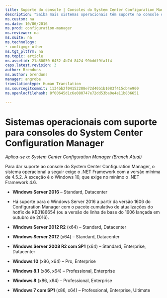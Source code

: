 ```yaml
---
title: Suporte do console | Consoles do System Center Configuration Manager
description: "Saiba mais sistemas operacionais têm suporte no console do System Center Configuration Manager."
ms.custom: na
ms.date: 10/06/2016
ms.prod: configuration-manager
ms.reviewer: na
ms.suite: na
ms.technology:
- configmgr-other
ms.tgt_pltfrm: na
ms.topic: article
ms.assetid: 21a80050-6452-4b7d-8424-99bddf9fa1f4
caps.latest.revision: 3
author: Brenduns
ms.author: brenduns
manager: angrobe
translationtype: Human Translation
ms.sourcegitcommit: 1134bb2f04152288e72d40b1b1083f415cb4e900
ms.openlocfilehash: 8f00645d1c6e080747e72dd53ba0e4e11b836651

---
```

# <a name="supported-operating-systems-for-system-center-configuration-manager-consoles"></a>Sistemas operacionais com suporte para consoles do System Center Configuration Manager

*Aplica-se a: System Center Configuration Manager (Branch Atual)*


 Para dar suporte ao console do System Center Configuration Manager, o sistema operacional a seguir exige o .NET Framework com a versão mínima de 4.5.2. A exceção é o Windows 10, que exige no mínimo o .NET Framework 4.6.  

-   **Windows Server 2016** – Standard, Datacenter  
  - Há suporte para o Windows Server 2016 a partir da versão 1606 do Configuration Manager com o pacote cumulativo de atualizações do hotfix de KB3186654 (ou a versão de linha de base do 1606 lançada em outubro de 2016).  


-   **Windows Server 2012 R2** (x64) – Standard, Datacenter  

-   **Windows Server 2012** (x64) – Standard, Datacenter  

-   **Windows Server 2008 R2 com SP1** (x64) – Standard, Enterprise, Datacenter  

-   **Windows 10** (x86, x64) – Pro, Enterprise  

-   **Windows 8.1** (x86, x64) – Professional, Enterprise  

-   **Windows 8** (x86, x64) – Professional, Enterprise  

-   **Windows 7 com SP1** (x86, x64) – Professional, Enterprise, Ultimate  



<!--HONumber=Nov16_HO1-->



